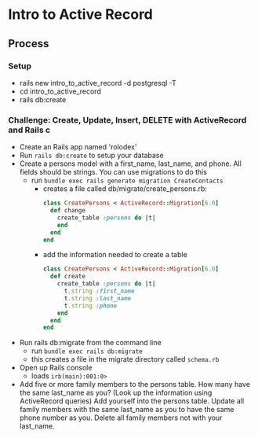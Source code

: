 # Intro to Active Record

## Process

### Setup
- rails new intro_to_active_record -d postgresql -T
- cd intro_to_active_record
- rails db:create

### Challenge: Create, Update, Insert, DELETE with ActiveRecord and Rails c

- Create an Rails app named 'rolodex'
- Run `rails db:create` to setup your database
- Create a persons model with a first_name, last_name, and phone. All fields should be strings. You can use migrations to do this
  - run `bundle exec rails generate migration CreateContacts`
    - creates a file called db/migrate/create_persons.rb:
      ```ruby
      class CreatePersons < ActiveRecord::Migration[6.0]
        def change
          create_table :persons do |t|
          end
        end
      end
      ```
    - add the information needed to create a table
      ```ruby
      class CreatePersons < ActiveRecord::Migration[6.0]
        def create
          create_table :persons do |t|
            t.string :first_name
            t.string :last_name
            t.string :phone
          end
        end
      end
      ```
- Run rails db:migrate from the command line
  - run `bundle exec rails db:migrate`
  - this creates a file in the migrate directory called `schema.rb`
- Open up Rails console
  - loads `irb(main):001:0>`
- Add five or more family members to the persons table.
How many have the same last_name as you? (Look up the information using ActiveRecord queries)
Add yourself into the persons table.
Update all family members with the same last_name as you to have the same phone number as you.
Delete all family members not with your last_name.
